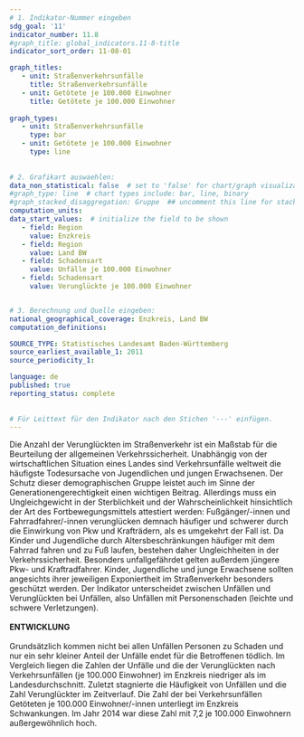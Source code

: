 ```yaml
---
# 1. Indikator-Nummer eingeben 
sdg_goal: '11'
indicator_number: 11.8
#graph_title: global_indicators.11-8-title
indicator_sort_order: 11-08-01

graph_titles:
   - unit: Straßenverkehrsunfälle
     title: Straßenverkehrsunfälle
   - unit: Getötete je 100.000 Einwohner
     title: Getötete je 100.000 Einwohner
  
graph_types:
   - unit: Straßenverkehrsunfälle
     type: bar
   - unit: Getötete je 100.000 Einwohner
     type: line
 
 
# 2. Grafikart auswaehlen: 
data_non_statistical: false  # set to 'false' for chart/graph visualization 
#graph_type: line  # chart types include: bar, line, binary 
#graph_stacked_disaggregation: Gruppe  ## uncomment this line for stacked bars. eplace 'Geschlecht' with the field of aggregation. 
computation_units:  
data_start_values:  # initialize the field to be shown  
   - field: Region 
     value: Enzkreis
   - field: Region 
     value: Land BW
   - field: Schadensart 
     value: Unfälle je 100.000 Einwohner
   - field: Schadensart 
     value: Verunglückte je 100.000 Einwohner


# 3. Berechnung und Quelle eingeben: 
national_geographical_coverage: Enzkreis, Land BW
computation_definitions: 

SOURCE_TYPE: Statistisches Landesamt Baden-Württemberg
source_earliest_available_1: 2011
source_periodicity_1: 

language: de   
published: true 
reporting_status: complete
 
 
# Für Leittext für den Indikator nach den Stichen '---' einfügen. 
---
```

Die Anzahl der Verunglückten im Straßenverkehr ist ein Maßstab für die Beurteilung der allgemeinen Verkehrssicherheit. Unabhängig von der wirtschaftlichen Situation eines Landes sind Verkehrsunfälle weltweit die häufigste Todesursache von Jugendlichen und jungen Erwachsenen. Der Schutz dieser demographischen Gruppe leistet auch im Sinne der Generationengerechtigkeit einen wichtigen Beitrag. Allerdings muss ein Ungleichgewicht in der Sterblichkeit und der Wahrscheinlichkeit hinsichtlich der Art des Fortbewegungsmittels attestiert werden: Fußgänger/-innen und Fahrradfahrer/-innen verunglücken demnach häufiger und schwerer durch die Einwirkung von Pkw und Krafträdern, als es umgekehrt der Fall ist. Da Kinder und Jugendliche durch Altersbeschränkungen häufiger mit dem Fahrrad fahren und zu Fuß laufen, bestehen daher Ungleichheiten in der Verkehrssicherheit. Besonders unfallgefährdet gelten außerdem jüngere Pkw- und Kraftradfahrer. Kinder, Jugendliche und junge Erwachsene sollten angesichts ihrer jeweiligen Exponiertheit im Straßenverkehr besonders geschützt werden. Der Indikator unterscheidet zwischen Unfällen und Verunglückten bei Unfällen, also Unfällen mit Personenschaden (leichte und schwere Verletzungen). <br>
<br>
**ENTWICKLUNG** <br>
<br>
Grundsätzlich kommen nicht bei allen Unfällen Personen zu Schaden und nur ein sehr kleiner Anteil der Unfälle endet für die Betroffenen tödlich. Im Vergleich liegen die Zahlen der Unfälle und die der Verunglückten nach Verkehrsunfällen (je 100.000 Einwohner) im Enzkreis niedriger als im Landesdurchschnitt. Zuletzt stagnierte die Häufigkeit von Unfällen und die Zahl Verunglückter im Zeitverlauf. Die Zahl der bei Verkehrsunfällen Getöteten je 100.000 Einwohner/-innen unterliegt im Enzkreis Schwankungen. Im Jahr 2014 war diese Zahl mit 7,2 je 100.000 Einwohnern außergewöhnlich hoch.
